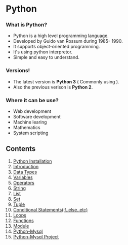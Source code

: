 # Python

### What is Python? ###
* Python is a high level programming language.
* Developed by Guido van Rossum during 1985- 1990.
* It supports object-oriented programming.
* It's using python interpretor.
* Simple and easy to understand.

### Versions! ###
* The latest version is **Python 3** ( Commonly using ).
* Also the previous verison is **Python 2**. 

### Where it can be use? ###
* Web development
* Software development
* Machine learing
* Mathematics
* System scripting

## Contents ##
1. [Python Installation](https://github.com/subithou/Python/blob/main/python_installation.md)
2. [Introduction](https://github.com/subithou/Python/blob/main/Introduction.pdf)
3. [Data Types](https://github.com/subithou/Python/blob/main/Data%20Types.pdf)
4. [Variables](https://github.com/subithou/Python/blob/main/Variables.pdf)
5. [Operators](https://github.com/subithou/Python/blob/main/Operators.pdf)
6. [String](https://github.com/subithou/Python/blob/main/String.pdf)
7. [List](https://github.com/subithou/Python/blob/main/List.pdf)
8. [Set](https://github.com/subithou/Python/blob/main/Set.pdf)
9. [Tuple](https://github.com/subithou/Python/blob/main/Tuple.pdf)
10. [Conditional Statements(if..else..etc)](https://github.com/subithou/Python/blob/main/Conditional%20statements..pdf)
11. [Loops](https://github.com/subithou/Python/blob/main/Loops.pdf)
12. [Functions](https://github.com/subithou/Python/blob/main/Loops.pdf)
13. [Module](https://github.com/subithou/Python/blob/main/Modules.pdf)
14. [Python-Mysql](https://github.com/subithou/Python/blob/main/Python-Mysql%20Connection.pdf)
15. [Python-Mysql Project](https://github.com/subithou/Python/blob/main/Python-Mysql%20Connection.pdf)


